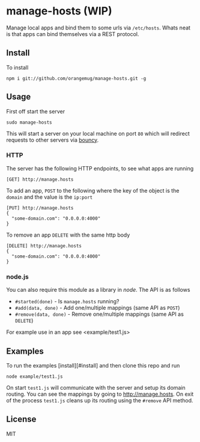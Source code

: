 # manage-hosts (WIP)
Manage local apps and bind them to some urls via `/etc/hosts`. Whats neat is that apps can bind themselves via a REST protocol.


## Install
To install

    npm i git://github.com/orangemug/manage-hosts.git -g


## Usage
First off start the server

    sudo manage-hosts

This will start a server on your local machine on port `80` which will redirect requests to other servers via [bouncy](https://github.com/substack/bouncy).

### HTTP
The server has the following HTTP endpoints, to see what apps are running

    [GET] http://manage.hosts

To add an app, `POST` to the following where the key of the object is the `domain` and the value is the `ip:port`

    [PUT] http://manage.hosts
    {
      "some-domain.com": "0.0.0.0:4000"
    }

To remove an app `DELETE` with the same http body

    [DELETE] http://manage.hosts
    {
      "some-domain.com": "0.0.0.0:4000"
    }

### node.js
You can also require this module as a library in _node_. The API is as follows

 * `#started(done)` - Is `manage.hosts` running?
 * `#add(data, done)` - Add one/multiple mappings (same API as `POST`)
 * `#remove(data, done)` - Remove one/multiple mappings (same API as `DELETE`)

For example use in an app see <example/test1.js>


## Examples
To run the examples [install][#install] and then clone this repo and run

    node example/test1.js

On start `test1.js` will communicate with the server and setup its domain routing. You can see the mappings by going to <http://manage.hosts>. On exit of the process `test1.js` cleans up its routing using the `#remove` API method.


## License
MIT
